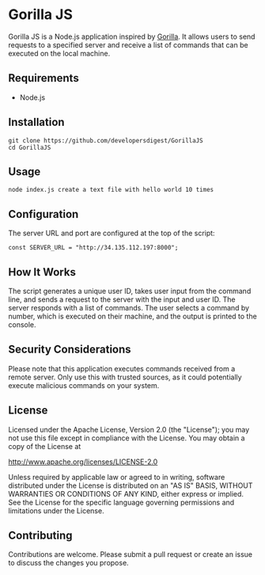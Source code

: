 
# Gorilla JS

Gorilla JS is a Node.js application inspired by [Gorilla](https://github.com/ShishirPatil/gorilla). It allows users to send requests to a specified server and receive a list of commands that can be executed on the local machine.

## Requirements

- Node.js

## Installation

```
git clone https://github.com/developersdigest/GorillaJS
cd GorillaJS
```

## Usage

```
node index.js create a text file with hello world 10 times  
```

## Configuration

The server URL and port are configured at the top of the script:

```
const SERVER_URL = "http://34.135.112.197:8000";
```

## How It Works

The script generates a unique user ID, takes user input from the command line, and sends a request to the server with the input and user ID. The server responds with a list of commands. The user selects a command by number, which is executed on their machine, and the output is printed to the console.

## Security Considerations

Please note that this application executes commands received from a remote server. Only use this with trusted sources, as it could potentially execute malicious commands on your system.

## License

Licensed under the Apache License, Version 2.0 (the "License"); you may not use this file except in compliance with the License. You may obtain a copy of the License at 

http://www.apache.org/licenses/LICENSE-2.0

Unless required by applicable law or agreed to in writing, software distributed under the License is distributed on an "AS IS" BASIS, WITHOUT WARRANTIES OR CONDITIONS OF ANY KIND, either express or implied. See the License for the specific language governing permissions and limitations under the License.

## Contributing

Contributions are welcome. Please submit a pull request or create an issue to discuss the changes you propose.

